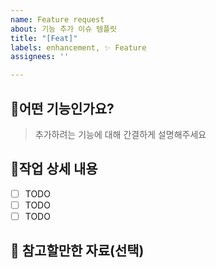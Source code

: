 ```yaml
---
name: Feature request
about: 기능 추가 이슈 템플릿
title: "[Feat]"
labels: enhancement, ✨ Feature
assignees: ''

---
```


## :wrench:어떤 기능인가요?

> 추가하려는 기능에 대해 간결하게 설명해주세요

## :memo:작업 상세 내용

- [ ] TODO
- [ ] TODO
- [ ] TODO

## :mega: 참고할만한 자료(선택)
